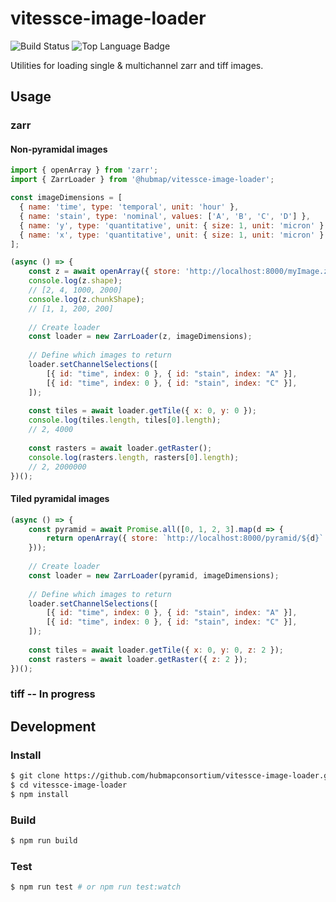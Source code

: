 # vitessce-image-loader

![Build Status](https://github.com/hubmapconsortium/vitessce-image-loader/workflows/build-test/badge.svg?branch=master)
![Top Language Badge](https://img.shields.io/github/languages/top/hubmapconsortium/vitessce-image-loader)

Utilities for loading single & multichannel zarr and tiff images. 

## Usage
### zarr

#### Non-pyramidal images
```javascript
import { openArray } from 'zarr';
import { ZarrLoader } from '@hubmap/vitessce-image-loader';

const imageDimensions = [
  { name: 'time', type: 'temporal', unit: 'hour' },
  { name: 'stain', type: 'nominal', values: ['A', 'B', 'C', 'D'] },
  { name: 'y', type: 'quantitative', unit: { size: 1, unit: 'micron' } },
  { name: 'x', type: 'quantitative', unit: { size: 1, unit: 'micron' } },
];

(async () => {
    const z = await openArray({ store: 'http://localhost:8000/myImage.zarr' });
    console.log(z.shape);
    // [2, 4, 1000, 2000]
    console.log(z.chunkShape);
    // [1, 1, 200, 200]
    
    // Create loader
    const loader = new ZarrLoader(z, imageDimensions);
    
    // Define which images to return
    loader.setChannelSelections([
        [{ id: "time", index: 0 }, { id: "stain", index: "A" }],
        [{ id: "time", index: 0 }, { id: "stain", index: "C" }],
    ]);
    
    const tiles = await loader.getTile({ x: 0, y: 0 });
    console.log(tiles.length, tiles[0].length);
    // 2, 4000
    
    const rasters = await loader.getRaster();
    console.log(rasters.length, rasters[0].length);
    // 2, 2000000
})();
```

#### Tiled pyramidal images
```javascript
(async () => {
    const pyramid = await Promise.all([0, 1, 2, 3].map(d => {
        return openArray({ store: `http://localhost:8000/pyramid/${d}` });
    }));
    
    // Create loader
    const loader = new ZarrLoader(pyramid, imageDimensions);
    
    // Define which images to return
    loader.setChannelSelections([
        [{ id: "time", index: 0 }, { id: "stain", index: "A" }],
        [{ id: "time", index: 0 }, { id: "stain", index: "C" }],
    ]);
    
    const tiles = await loader.getTile({ x: 0, y: 0, z: 2 });
    const rasters = await loader.getRaster({ z: 2 });
})();
```
### tiff -- In progress

## Development

### Install
```bash
$ git clone https://github.com/hubmapconsortium/vitessce-image-loader.git
$ cd vitessce-image-loader
$ npm install
```

### Build
```bash
$ npm run build
```

### Test
```bash
$ npm run test # or npm run test:watch
```
